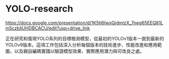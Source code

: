 # YOLO-research
https://docs.google.com/presentation/d/1K5tj6IwxQjdmlzX_7neg65EEQ81Lm5czbIiUHDBCACU/edit?usp=drive_link

正在研究和復現YOLO系列的目標檢測模型，從最初的YOLOv1版本一直到最新的YOLOv9版本。這項工作包括深入分析每個版本的技術進步、性能改進和應用範圍，以及親自編碼實踐以驗證模型效果、實際應用潛力與可改良之處。
